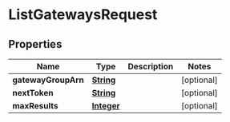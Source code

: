 

# ListGatewaysRequest


## Properties

| Name | Type | Description | Notes |
|------------ | ------------- | ------------- | -------------|
|**gatewayGroupArn** | [**String**](String.md) |  |  [optional] |
|**nextToken** | [**String**](String.md) |  |  [optional] |
|**maxResults** | [**Integer**](Integer.md) |  |  [optional] |



